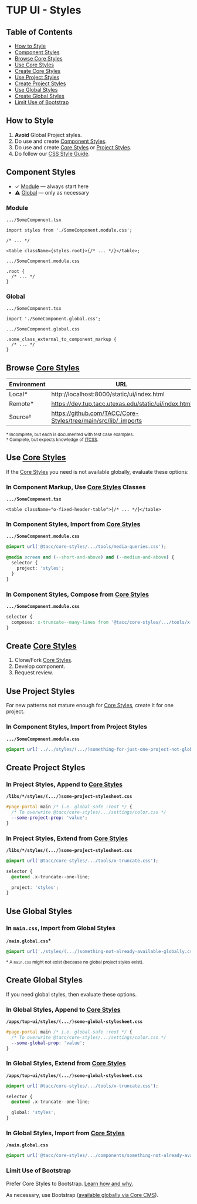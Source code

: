 # TUP UI - Styles

## Table of Contents

- [How to Style](#how-to-style)
- [Component Styles](#component-styles)
- [Browse Core Styles](#browse-core-styles)
- [Use Core Styles](#use-core-styles)
- [Create Core Styles](#create-core-styles)
- [Use Project Styles](#use-project-styles)
- [Create Project Styles](#create-project-styles)
- [Use Global Styles](#use-global-styles)
- [Create Global Styles](#create-global-styles)
- [Limit Use of Bootstrap](#limit-use-of-bootstrap)

## How to Style

1. **Avoid** Global Project styles.
2. Do use and create [Component Styles](#component-styles).
3. Do use and create [Core Styles] or [Project Styles](#use-project-styles).
4. Do follow our [CSS Style Guide].

## Component Styles

- ✓ [Module](#module) — always start here
- ⚠ [Global](#global) — only as necessary

### Module

`.../SomeComponent.tsx`

```tsx
import styles from './SomeComponent.module.css';

/* ... */

<table className={styles.root}>{/* ... */}</table>;
```

`.../SomeComponent.module.css`

```tsx
.root {
  /* ... */
}
```

### Global

`.../SomeComponent.tsx`

```tsx
import './SomeComponent.global.css';
```

`.../SomeComponent.global.css`

```tsx
.some_class_external_to_component_markup {
  /* ... */
}
```

## Browse [Core Styles]

| Environment | URL                                                            |
| ----------- | -------------------------------------------------------------- |
| Local\*     | http://localhost:8000/static/ui/index.html                     |
| Remote\*    | https://dev.tup.tacc.utexas.edu/static/ui/index.html           |
| Source†     | https://github.com/TACC/Core-Styles/tree/main/src/lib/_imports |

<sub>\* Incomplete, but each is documented with test case examples.</sub>\
<sub>† Complete, but expects knowledge of [ITCSS](https://confluence.tacc.utexas.edu/x/IAA9Cw).</sub>

## Use [Core Styles]

If the [Core Styles] you need is not available globally, evaluate these options:

### In Component Markup, Use [Core Styles] Classes

**`.../SomeComponent.tsx`**

```tsx
<table className="o-fixed-header-table">{/* ... */}</table>
```

### In Component Styles, Import from [Core Styles]

**`.../SomeComponent.module.css`**

```css
@import url('@tacc/core-styles/.../tools/media-queries.css');

@media screen and (--short-and-above) and (--medium-and-above) {
  selector {
    project: 'styles';
  }
}
```

### In Component Styles, Compose from [Core Styles]

**`.../SomeComponent.module.css`**

```css
selector {
  composes: x-truncate--many-lines from '@tacc/core-styles/.../tools/x-truncate.css';
}
```

## Create [Core Styles]

1. Clone/Fork [Core Styles].
2. Develop component.
3. Request review.

## Use Project Styles

For new patterns not mature enough for [Core Styles], create it for one project.

### In Component Styles, Import from Project Styles

**`.../SomeComponent.module.css`**

```css
@import url('../../styles/(.../)something-for-just-one-project-not-global.css');
```

## Create Project Styles

### In Project Styles, Append to [Core Styles]

**`/libs/*/styles/(.../)some-project-stylesheet.css`**

```css
#page-portal main /* i.e. global-safe :root */ {
  /* To overwrite @tacc/core-styles/.../settings/color.css */
  --some-project-prop: 'value';
}
```

### In Project Styles, Extend from [Core Styles]

**`/libs/*/styles/(.../)some-project-stylesheet.css`**

```css
@import url('@tacc/core-styles/.../tools/x-truncate.css');

selector {
  @extend .x-truncate--one-line;

  project: 'styles';
}
```

## Use Global Styles

### In `main.css`, Import from Global Styles

**`/main.global.css`\***

```css
@import url('./styles/(.../)something-not-already-available-globally.css');
```

<sub>\* A `main.css` might not exist (because no global project styles exist).</sub>

## Create Global Styles

If you need global styles, then evaluate these options.

### In Global Styles, Append to [Core Styles]

**`/apps/tup-ui/styles/(.../)some-global-stylesheet.css`**

```css
#page-portal main /* i.e. global-safe :root */ {
  /* To overwrite @tacc/core-styles/.../settings/color.css */
  --some-global-prop: 'value';
}
```

### In Global Styles, Extend from [Core Styles]

**`/apps/tup-ui/styles/(.../)some-global-stylesheet.css`**

```css
@import url('@tacc/core-styles/.../tools/x-truncate.css');

selector {
  @extend .x-truncate--one-line;

  global: 'styles';
}
```

### In Global Styles, Import from [Core Styles]

**`/main.global.css`**

```css
@import url('@tacc/core-styles/.../components/something-not-already-available-globally.css');
```

### Limit Use of Bootstrap

Prefer Core Styles to Bootstrap. [Learn how and why.][core styles bootstrap]

As necessary, use Bootstrap ([available globally via Core CMS][core cms bootstrap]).

[core styles]: https://github.com/TACC/Core-Styles
[css style guide]: https://confluence.tacc.utexas.edu/display/~wbomar/Shared+UI+-+CSS+-+Style+Guide
[core styles bootstrap]: https://github.com/TACC/Core-Styles/blob/main/docs/bootstrap.md
[core cms bootstrap]: https://github.com/TACC/Core-CMS/blob/v3.11.4/taccsite_cms/templates/assets_core.html#L8
